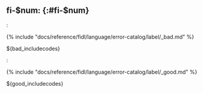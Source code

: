 ## fi-$num: <!-- TODO: Add title --> {:#fi-$num}

<!-- TODO: 1 or 2 lines explaining what the causes this kind of failure -->:

{% include "docs/reference/fidl/language/error-catalog/label/_bad.md" %}

${bad_includecodes}
<!-- TODO: 1 or 2 lines explaining how to fix this in the general case -->:

{% include "docs/reference/fidl/language/error-catalog/label/_good.md" %}

${good_includecodes}
<!-- TODO(OPTIONAL): 1 paragraph summarizing strategies to avoid problem -->

<!-- TODO(OPTIONAL): 1 paragraph explaining why this is an error at all -->
